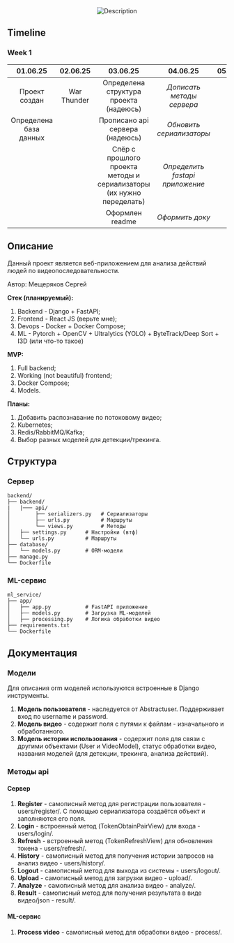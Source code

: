 <div align="center">
  <img src="https://github.com/user-attachments/assets/90fa61da-3b5f-4f7b-9b37-468fbfff9d0c" alt="Description"/>
</div>

## Timeline

### Week 1

| 01.06.25 | 02.06.25 | 03.06.25 | 04.06.25 | 05.06.25 | 06.06.25 | 07.06.25 |
|:---:|:---:|:---:|:---:|:---:|:---:|:---:|
| Проект создан | War Thunder | Определена структура проекта (надеюсь)| *Дописать методы сервера* | - | - | - |
| Определена база данных | | Прописано api сервера (надеюсь)| *Обновить сериализаторы* | - | - | - |
| | | Спёр с прошлого проекта методы и сериализаторы (их нужно переделать) | *Определить fastapi приложение* | - | - | - |
| | | Оформлен readme | *Оформить доку* | - | - | - |


## Описание

Данный проект является веб-приложением для анализа действий людей по видеопоследовательности.

Автор: Мещеряков Сергей

**Стек (планируемый):**
1. Backend - Django + FastAPI;
2. Frontend - React JS (верьте мне);
3. Devops - Docker + Docker Compose;
4. ML - Pytorch + OpenCV + Ultralytics (YOLO) + ByteTrack/Deep Sort + I3D (или что-то такое)

**MVP:**
1. Full backend;
2. Working (not beautiful) frontend;
3. Docker Compose;
4. Models.

**Планы:**
1. Добавить распознавание по потоковому видео;
2. Kubernetes;
3. Redis/RabbitMQ/Kafka;
4. Выбор разных моделей для детекции/трекинга.

## Структура

### Сервер

```
backend/
├── backend/
|   |─── api/
│        ├── serializers.py   # Сериализаторы
│        ├── urls.py          # Маршруты
│        └── views.py         # Методы
│   ├── settings.py      # Настройки (втф)
│   └── urls.py          # Маршруты
├── database/
│   └── models.py        # ORM-модели
├── manage.py
└── Dockerfile
```

### ML-сервис

```
ml_service/
├── app/
│   ├── app.py           # FastAPI приложение
│   ├── models.py        # Загрузка ML-моделей
│   ├── processing.py    # Логика обработки видео
├── requirements.txt
└── Dockerfile
```

## Документация

### Модели

Для описания orm моделей используются встроенные в Django инструменты.

1. **Модель пользователя** - наследуется от Abstractuser. Поддерживает вход по username и password.
2. **Модель видео** - содержит поля с путями к файлам - изначального и обработанного.
3. **Модель истории использования** - содержит поля для связи с другими объектами (User и VideoModel), статус обработки видео, названия моделей (для детекции, трекинга, анализа действий).

### Методы api

#### Сервер

1. **Register** - самописный метод для регистрации пользователя - users/register/. С помощью сериализатора создаётся объект и заполняются его поля.
2. **Login** - встроенный метод (TokenObtainPairView) для входа - users/login/.
3. **Refresh** - встроенный метод (TokenRefreshView) для обновления токена - users/refresh/.
4. **History** - самописный метод  для получения истории запросов на анализ видео - users/history/.
5. **Logout** - самописный метод для выхода из системы - users/logout/.
6. **Upload** - самописный метод для загрузки видео - upload/.
7. **Analyze** - самописный метод для анализа видео - analyze/.
8. **Result** - самописный метод для получения результата в виде видео/json - result/.

#### ML-сервис

1. **Process video** - самописный метод для обработки видео - process/.




